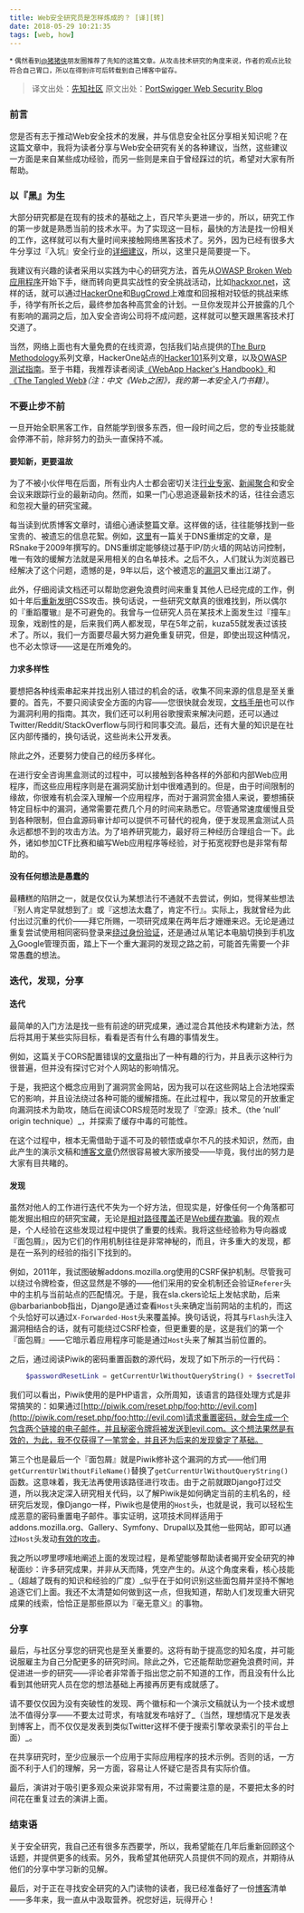 ```yaml
---
title: Web安全研究员是怎样炼成的？ [译][转]
date: 2018-05-29 10:21:35
tags: [web, how]
---
```


<small>* 偶然看到[@猪猪侠](http://weibo.com/ringzero)朋友圈推荐了先知的这篇文章。从攻击技术研究的角度来说，作者的观点比较符合自己胃口，所以在得到许可后转载到自己博客中留存。</small>

> 译文出处：[先知社区](https://xz.aliyun.com/t/2358)
> 原文出处：[PortSwigger Web Security Blog](https://portswigger.net/blog/so-you-want-to-be-a-web-security-researcher)

### 前言

您是否有志于推动Web安全技术的发展，并与信息安全社区分享相关知识呢？在这篇文章中，我将为读者分享与Web安全研究有关的各种建议，当然，这些建议一方面是来自某些成功经验，而另一些则是来自于曾经踩过的坑，希望对大家有所帮助。

### 以『黑』为生

大部分研究都是在现有的技术的基础之上，百尺竿头更进一步的，所以，研究工作的第一步就是熟悉当前的技术水平。为了实现这一目标，最快的方法是找一份相关的工作，这样就可以有大量时间来接触网络黑客技术了。另外，因为已经有很多大牛分享过『入坑』安全行业的[详细建议](https://medium.com/@niruragu/so-you-want-to-be-a-security-engineer-d8775976afb7)，所以，这里只是简要提一下。

我建议有兴趣的读者采用以实践为中心的研究方法，首先从[OWASP Broken Web应用程序](https://www.owasp.org/index.php/OWASP_Broken_Web_Applications_Project)开始下手，继而转向更具实战性的安全挑战活动，比如[hackxor.net](https://hackxor.net/)，这样的话，就可以通过[HackerOne](https://hackerone.com/)和[BugCrowd](https://bugcrowd.com/)上难度和回报相对较低的挑战来练手，待学有所长之后，最终参加各种高赏金的计划。一旦你发现并公开披露的几个有影响的漏洞之后，加入安全咨询公司将不成问题，这样就可以整天跟黑客技术打交道了。

当然，网络上面也有大量免费的在线资源，包括我们站点提供的[The Burp Methodology](https://support.portswigger.net/customer/portal/articles/2326039-the-burp-methodology)系列文章，HackerOne站点的[Hacker101](https://www.hackerone.com/hacker101)系列文章，以及[OWASP测试指南](https://www.owasp.org/index.php/OWASP_Testing_Guide_v4_Table_of_Contents)。至于书籍，我推荐读者阅读[《WebApp Hacker's Handbook》](https://www.amazon.com/Web-Application-Hackers-Handbook-Exploiting-ebook/dp/B005LVQA9S)和[《The Tangled Web》](https://nostarch.com/tangledweb)_（注：中文《Web之困》，我的第一本安全入门书籍）_。

### 不要止步不前

一旦开始全职黑客工作，自然能学到很多东西，但一段时间之后，您的专业技能就会停滞不前，除非努力的劲头一直保持不减。

#### **要知新，更要温故**

为了不被小伙伴甩在后面，所有业内人士都会密切关注[行业专家](https://twitter.com/albinowax/following)、[新闻聚合](https://www.reddit.com/r/netsec/)和安全会议来跟踪行业的最新动向。然而，如果一门心思追逐最新技术的话，往往会遗忘和忽视大量的研究宝藏。

每当读到优质博客文章时，请细心通读整篇文章。这样做的话，往往能够找到一些宝贵的、被遗忘的信息花絮。例如，[这里](https://web.archive.org/web/20110403015721/http://ha.ckers.org:80/blog/20091201/dns-rebinding-video/)有一篇关于DNS重绑定的文章，是RSnake于2009年撰写的。DNS重绑定能够绕过基于IP/防火墙的网站访问控制，唯一有效的缓解方法就是采用相关的白名单技术。之后不久，人们就认为浏览器已经解决了这个问题，遗憾的是，9年以后，这个被遗忘的[漏洞](https://bugs.chromium.org/p/project-zero/issues/detail?id=1524)又重出江湖了。

此外，仔细阅读文档还可以帮助您避免浪费时间来重复其他人已经完成的工作，例如十年后[重新发明](https://twitter.com/LiveOverflow/status/967122565058715648)CSS攻击。换句话说，一些研究文献真的很难找到，所以偶尔的『重蹈覆辙』是不可避免的。我曾与一位研究人员在某技术上面发生过『撞车』现象，戏剧性的是，后来我们两人都发现，早在5年之前，kuza55就发表过该技术了。所以，我们一方面要尽最大努力避免重复研究，但是，即使出现这种情况，也不必太惊讶——这是在所难免的。

#### **力求多样性**

要想把各种线索串起来并找出别人错过的机会的话，收集不同来源的信息是至关重要的。首先，不要只阅读安全方面的内容——您很快就会发现，[文档手册](http://blog.portswigger.net/2015/08/server-side-template-injection.html#FreeMarker)也可以作为漏洞利用的指南。其次，我们还可以利用谷歌搜索来解决问题，还可以通过Twitter/Reddit/StackOverflow与同行和同事交流。最后，还有大量的知识是在社区内部传播的，换句话说，这些尚未公开发表。

除此之外，还要努力使自己的经历多样化。

在进行安全咨询黑盒测试的过程中，可以接触到各种各样的外部和内部Web应用程序，而这些应用程序则是在漏洞奖励计划中很难遇到的。但是，由于时间限制的缘故，你很难有机会深入理解一个应用程序，而对于漏洞赏金猎人来说，要想捕获特定目标中的漏洞，通常需要花费几个月的时间来熟悉它。尽管通常速度缓慢且受到各种限制，但白盒源码审计却可以提供不可替代的视角，便于发现黑盒测试人员永远都想不到的攻击方法。为了培养研究能力，最好将三种经历合理组合一下。此外，诸如参加CTF比赛和编写Web应用程序等经验，对于拓宽视野也是非常有帮助的。

#### **没有任何想法是愚蠢的**

最糟糕的陷阱之一，就是仅仅认为某想法行不通就不去尝试，例如，觉得某些想法『别人肯定早就想到了』或『这想法太蠢了，肯定不行』。实际上，我就曾经为此付出过沉重的代价——拜它所赐，一项研究成果在两年后才姗姗来迟。无论是通过重复尝试使用相同密码登录来[绕过身份验证](https://blog.rapid7.com/2012/06/11/cve-2012-2122-a-tragically-comedic-security-flaw-in-mysql/)，还是通过从笔记本电脑切换到手机[攻入](https://medium.com/bugbountywriteup/bypassing-googles-fix-to-access-their-internal-admin-panels-12acd3d821e3)Google管理页面，踏上下一个重大漏洞的发现之路之前，可能首先需要一个非常愚蠢的想法。

### 迭代，发现，分享

#### **迭代**

最简单的入门方法是找一些有前途的研究成果，通过混合其他技术构建新方法，然后将其用于某些实际目标，看看是否有什么有趣的事情发生。

例如，这篇关于CORS配置错误的[文章](https://ejj.io/misconfigured-cors/index.html)指出了一种有趣的行为，并且表示这种行为很普遍，但并没有探讨它对个人网站的影响情况。

于是，我把这个概念应用到了漏洞赏金网站，因为我可以在这些网站上合法地探索它的影响，并且设法绕过各种可能的缓解措施。在此过程中，我以常见的开放重定向漏洞技术为助攻，随后在阅读CORS规范时发现了『空源』技术_（the ‘null’ origin technique）_，并探索了缓存中毒的可能性。

在这个过程中，根本无需借助于遥不可及的顿悟或卓尔不凡的技术知识，然而，由此产生的演示文稿和[博客文章](https://portswigger.net/blog/exploiting-cors-misconfigurations-for-bitcoins-and-bounties)仍然很容易被大家所接受——毕竟，我付出的努力是大家有目共睹的。

#### **发现**

虽然对他人的工作进行迭代不失为一个好方法，但现实是，好像任何一个角落都可能发掘出相应的研究宝藏，无论是[相对路径覆盖](http://www.thespanner.co.uk/2014/03/21/rpo/)还是[Web缓存欺骗](https://omergil.blogspot.co.uk/2017/02/web-cache-deception-attack.html)。我的观点是，个人经验在这些发现过程中提供了重要的线索。我将这些经验称为导向器或『面包屑』，因为它们的作用机制往往是非常神秘的，而且，许多重大的发现，都是在一系列的经验的指引下找到的。

例如，2011年，我试图破解addons.mozilla.org使用的CSRF保护机制。尽管我可以绕过令牌检查，但这显然是不够的——他们采用的安全机制还会验证`Referer`头中的主机与当前站点的匹配情况。于是，我在sla.ckers论坛上发帖求助，后来@barbarianbob指出，Django是通过查看`Host`头来确定当前网站的主机的，而这个头恰好可以通过`X-Forwarded-Host`头来覆盖掉。换句话说，将其与`Flash`头注入漏洞相结合的话，就有可能绕过CSRF检查，但更重要的是，这是我们的第一个『面包屑』——它暗示着应用程序可能是通过`Host`头来了解其当前位置的。

之后，通过阅读Piwik的密码重置函数的源代码，发现了如下所示的一行代码：

```php
    $passwordResetLink = getCurrentUrlWithoutQueryString() + $secretToken
```

我们可以看出，Piwik使用的是PHP语言，众所周知，该语言的路径处理方式是非常搞笑的：如果通过[http://piwik.com/reset.php/foo;http://evil.com](http://piwik.com/reset.php/foo;http://evil.com)请求重置密码，就会生成一个包含两个链接的电子邮件，并且秘密令牌将被发送到evil.com。这个想法果然是有效的，为此，我不仅获得了一笔赏金，并且还为后来的发现奠定了基础。

第三个也是最后一个『面包屑』就是Piwik修补这个漏洞的方式——他们用`getCurrentUrlWithoutFileName()`替换了`getCurrentUrlWithoutQueryString()`函数。这意味着，我无法再使用该路径进行攻击。由于之前就跟Django打过交道，所以我决定深入研究相关代码，以了解Piwik是如何确定当前的主机名的，经研究后发现，像Django一样，Piwik也是使用的`Host`头，也就是说，我可以轻松生成恶意的密码重置电子邮件。事实证明，这项技术同样适用于addons.mozilla.org、Gallery、Symfony、Drupal以及其他一些网站，即可以通过`Host`头发动[有效的攻击](https://www.skeletonscribe.net/2013/05/practical-http-host-header-attacks.html)。

我之所以啰里啰嗦地阐述上面的发现过程，是希望能够帮助读者揭开安全研究的神秘面纱：许多研究成果，并非从天而降，凭空产生的。从这个角度来看，核心技能_（超越了既有的知识和经验的广度）_似乎在于如何识别这些面包屑并坚持不懈地追逐它们上面。我还不太清楚如何做到这一点，但我知道，帮助人们发现重大研究成果的线索，恰恰正是那些原以为『毫无意义』的事物。

### 分享

最后，与社区分享您的研究也是至关重要的。这将有助于提高您的知名度，并可能说服雇主为自己分配更多的研究时间。除此之外，它还能帮助您避免浪费时间，并促进进一步的研究——评论者非常善于指出您之前不知道的工作，而且没有什么比看到其他研究人员在您的想法基础上再接再厉更有成就感了。

请不要仅仅因为没有突破性的发现、两个徽标和一个演示文稿就认为一个技术或想法不值得分享——不要太过苛求，有啥就发布啥好了_（当然，理想情况下是发表到博客上，而不仅仅是发表到类似Twitter这样不便于搜索引擎收录索引的平台上面）_。

在共享研究时，至少应展示一个应用于实际应用程序的技术示例。否则的话，一方面不利于人们的理解，另一方面，容易让人怀疑它是否具有实际价值。

最后，演讲对于吸引更多观众来说非常有用，不过需要注意的是，不要把太多的时间花在重复过去的演讲上面。

### 结束语

关于安全研究，我自己还有很多东西要学，所以，我希望能在几年后重新回顾这个话题，并提供更多的线索。另外，我希望其他研究人员提供不同的观点，并期待从他们的分享中学习新的见解。

最后，对于正在寻找安全研究的入门读物的读者，我已经准备好了一份[博客](https://skeletonscribe.net/#inspiration)清单——多年来，我一直从中汲取营养。祝您好运，玩得开心！
